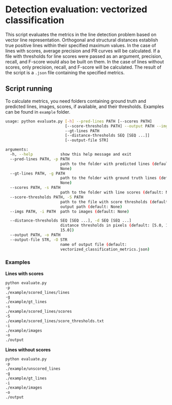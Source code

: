 # Detection evaluation: vectorized classification

This script evaluates the metrics in the line detection problem based on vector line representation.
Orthogonal and structural distances establish true positive lines within their specified maximum values.
In the case of lines with scores, average precision and PR curves will be calculated.
If a file with thresholds for line scores were passed as an argument, precision, recall, and F-score would also be built on them.
In the case of lines without scores, only precision, recall, and F-score will be calculated.
The result of the script is a `.json` file containing the specified metrics.

## Script running
To calculate metrics, you need folders containing ground truth and predicted lines, images, scores, if available, and their thresholds.
Examples can be found in `example` folder.

```bash
usage: python evaluate.py [-h] --pred-lines PATH [--scores PATH]
                          [--score-thresholds PATH] --output PATH --imgs PATH
                          --gt-lines PATH
                          [--distance-thresholds SEQ [SEQ ...]]
                          [--output-file STR]

arguments:
  -h, --help            show this help message and exit
  --pred-lines PATH, -p PATH
                        path to the folder with predicted lines (default:
                        None)
  --gt-lines PATH, -g PATH
                        path to the folder with ground truth lines (default:
                        None)
  --scores PATH, -s PATH
                        path to the folder with line scores (default: None)
  --score-thresholds PATH, -S PATH
                        path to the file with score thresholds (default: None)
                        output path (default: None)
  --imgs PATH, -i PATH  path to images (default: None)

  --distance-thresholds SEQ [SEQ ...], -d SEQ [SEQ ...]
                        distance thresholds in pixels (default: [5.0, 10.0,
                        15.0])
  --output PATH, -o PATH
  --output-file STR, -O STR
                        name of output file (default:
                        vectorized_classification_metrics.json)
```

### Examples
**Lines with scores**
```bash
python evaluate.py
-p
./example/scored_lines/lines
-g
./example/gt_lines
-s
./example/scored_lines/scores
-S
./example/scored_lines/score_thresholds.txt
-i
./example/images
-o
./output
```
**Lines without scores**
```bash
python evaluate.py
-p
./example/unscored_lines
-g
./example/gt_lines
-i
./example/images
-o
./output
```
